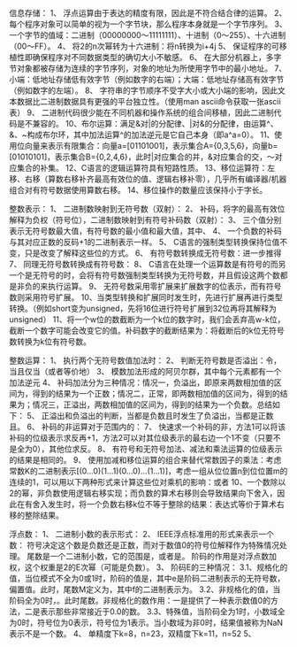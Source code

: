 信息存储：
1、	浮点运算由于表达的精度有限，因此是不符合结合律的运算。
2、	每个程序对象可以简单的视为一个字节块，那么程序本身就是一个字节序列。
3、	一个字节的值域：二进制（00000000～11111111）、十进制（0～255）、十六进制（00～FF）。
4、	将2的n次幂转为十六进制：将n转换为i+4j
5、	保证程序的可移植性即确保程序对不同数据类型的确切大小不敏感。
6、	在大部分机器上，多字节对象都被存储为连续的字节序列，对象的地址为所使用字节中的最小地址。
7、	小端：低地址存储低有效字节（例如数字的右端）；大端：低地址存储高有效字节（例如数字的左端）。
8、	字符串的字节顺序不受字大小或大小端的影响，因此文本数据比二进制数据具有更强的平台独立性。（使用man ascii命令获取一张ascii表）
9、	二进制代码很少能在不同机器和操作系统的组合间移植，因此二进制代码是不兼容的。
10、布尔运算：满足&对|的分配律、|对&的分配律，由运算^、&、~构成布尔环，其中加法运算^的加法逆元是它自己本身（即a^a=0）。
11、使用位向量来表示有限集合：向量a=[01101001]，表示集合A={0,3,5,6}，向量b=[01010101]，表示集合B={0,2,4,6}，此时|对应集合的并，&对应集合的交，～对应集合的补集。
12、C语言的逻辑运算符具有短路性质。
13、移位运算符：左移、右移（算数右移补齐最高有效位的值、逻辑右移补零），几乎所有编译器/机器组合对有符号数据使用算数右移。
14、移位操作的数量应该保持小于字长。

整数表示：
1、	二进制数映射到无符号数（双射）：
2、	补码，将字的最高有效位解释为负权（符号位），二进制数映射到有符号补码数（双射）：
3、	三个值分别表示无符号数最大值，有符号数的最小值和最大值，其中、
4、	一个负数的补码与其对应正数的反码+1的二进制表示一样。
5、	C语言的强制类型转换保持位值不变，只是改变了解释这些位的方式。
6、	有符号数转换成无符号数：进一步推得
7、	同理无符号数转换成有符号数：
8、	C语言在处理一个运算数是有符号的而另一个是无符号的时，会将有符号数强制类型转换为无符号数，并且假设这两个数都是非负的来执行运算。
9、	无符号数采用零扩展来扩展数字的位表示，而有符号数则采用符号扩展。
10、当类型转换和扩展同时发生时，先进行扩展再进行类型转换。（例如short变为unsigned，先将16位进行符号扩展到32位再将其解释为unsigned）
11、将一个w位的数截断为一个k位的数字时，我们会丢弃高w-k位，截断一个数字可能会改变它的值。补码数字的截断结果为：将截断后的k位无符号数转换为k位有符号数。

整数运算：
1、	执行两个无符号数值加法时：
2、	判断无符号数是否溢出：令，当且仅当（或者等价地）
3、	模数加法形成的阿贝尔群，其中每个元素都有一个加法逆元
4、	补码加法分为三种情况：情况一，负溢出，即原来两数相加值的区间为，得到的结果为一个正数；情况二，正常，即两数相加值的区间为，得到的结果为；情况三，正溢出，两数相加值的区间为，得到的结果为一个负数。总结如下：
5、	正溢出和负溢出的判断，当都是负数且时发生了负溢出，当都是正数且。
6、	补码的非运算对于范围内的：
7、	快速求一个补码的非，方法1可以将该补码的位级表示求反再+1，方法2可以对其位级表示的最右边一个1不变（只要不是全为0），其他位求反。
8、	有符号和无符号加法、减法和乘法运算的位级表示的结果是相同的。
9、	使用加减和移位运算的组合来替代常数因子的乘法：考虑常数K的二进制表示[(0…0)(1…1)(0…0)…(1…1)]，考虑一组从位位置n到位位置m的连续的1，可以用以下两种形式来计算这些位对乘机的影响：或者
10、一个数除以2的幂，非负数使用逻辑右移实现；而负数的算术右移则会导致结果向下舍入，因此在有舍入发生时，将一个负数右移k位不等于整除的结果：表达式等价于算术右移的整除结果。

浮点数：
1、	二进制小数的表示形式：
2、	IEEE浮点标准用的形式来表示一个数：
    符号决定这个数是负数还是正数，而对于数值0的符号位解释作为特殊情况处理。
    尾数是一个二进制小数，它的范围是，或者是。
    阶码的作用是对浮点数加权，这个权重是2的E次幂（可能是负数）。
3、	阶码E的三种情况：
    3.1、规格化的值，当位模式不全为0或1时，阶码的值是，其中e是阶码二进制表示的无符号数，偏置值。此时，尾数M定义为，其中f的二进制表示为。
    3.2、非规格化的值，当阶码全为0时，。此时尾数。非规格化的数作用：一是提供了一种表示数值0的方法，二是表示那些非常接近于0.0的数。
    3.3、特殊值，当阶码全为1时，小数域全为0时，符号位为0表示，符号位为1表示。当小数域为非0时，结果值被称为NaN表示不是一个数。
4、	单精度下k=8，n=23，双精度下k=11，n=52
5、	
